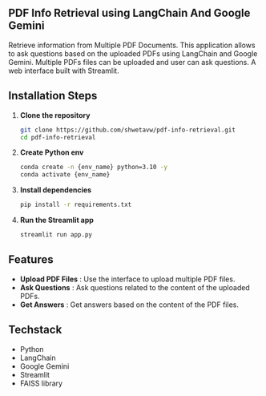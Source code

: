 ## **PDF Info Retrieval using LangChain And Google Gemini**

Retrieve information from Multiple PDF Documents. This application allows to ask questions based on the uploaded PDFs using LangChain and Google Gemini.
Multiple PDFs files can be uploaded and user can ask questions.
A web interface built with Streamlit.


## **Installation Steps**

1. **Clone the repository**
   ```bash
   git clone https://github.com/shwetavw/pdf-info-retrieval.git
   cd pdf-info-retrieval
   ```

2. **Create Python env**
   ```bash
   conda create -n {env_name} python=3.10 -y
   conda activate {env_name}
   ```

3. **Install dependencies**
   ```bash
   pip install -r requirements.txt
   ```

4. **Run the Streamlit app**
   ```bash
   streamlit run app.py
   ```

## **Features**

- **Upload PDF Files** : Use the interface to upload multiple PDF files.
- **Ask Questions** : Ask questions related to the content of the uploaded PDFs.
- **Get Answers** : Get answers based on the content of the PDF files.

## **Techstack**
- Python
- LangChain
- Google Gemini
- Streamlit
- FAISS library


